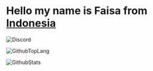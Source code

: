 <h1>Hello my name is Faisa from <a href="https://id.m.wikipedia.org/wiki/Indonesia">Indonesia</a></h1>

![Discord](https://discord.c99.nl/widget/theme-2/784743250791104512.png)

![GithubTopLang](https://github-readme-stats.vercel.app/api/top-langs/?username=justfaisa&layout=compact&theme=tokyonight&langs_count=10)

![GithubStats](https://github-readme-stats.vercel.app/api?username=justfaisa&show_icons=true&theme=tokyonight)
